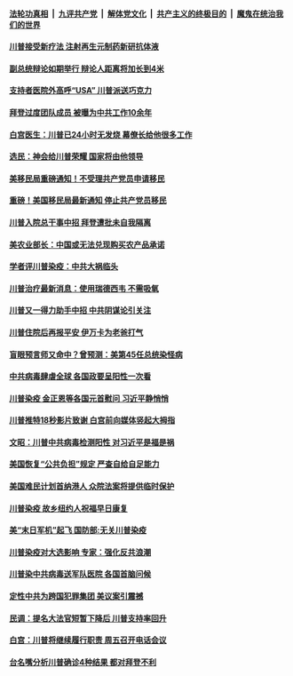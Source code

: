 

####  [法轮功真相](../../../../basic/blob/master/README.md?t=10040602) &nbsp;|&nbsp; [九评共产党](../../../../9ping.md/blob/master/README.md?t=10040602) &nbsp;|&nbsp; [解体党文化](../../../../jtdwh.md/blob/master/README.md?t=10040602)  &nbsp;|&nbsp; [共产主义的终极目的](../../../../gczydzjmd.md/blob/master/README.md?t=10040602) &nbsp;|&nbsp; [魔鬼在统治我们的世界](../../../../mgztzwmdsj.md/blob/master/README.md?t=10040602) 

#### [川普接受新疗法 注射再生元制药新研抗体液](../pages/prog203/a102955254.md?t=10040602) 

#### [副总统辩论如期举行 辩论人距离将加长到4米](../pages/prog203/a102955251.md?t=10040602) 

#### [支持者医院外高呼“USA” 川普派送巧克力](../pages/prog203/a102955247.md?t=10040602) 

#### [拜登过度团队成员 被曝为中共工作10余年](../pages/prog203/a102955463.md?t=10040602) 

#### [白宫医生：川普已24小时无发烧 幕僚长给他很多工作](../pages/prog203/a102955415.md?t=10040602) 

#### [选民：神会给川普荣耀 国家将由他领导](../pages/prog203/a102955393.md?t=10040602) 

#### [美移民局重磅通知！不受理共产党员申请移民](../pages/prog203/a102955262.md?t=10040602) 

#### [重磅！美国移民局最新通知 停止共产党员移民](../pages/prog203/a102955054.md?t=10040602) 

#### [川普入院总干事中招 拜登遭批未自我隔离](../pages/prog203/a102955298.md?t=10040602) 

#### [美农业部长：中国或无法兑现购买农产品承诺](../pages/prog203/a102955267.md?t=10040602) 

#### [学者评川普染疫：中共大祸临头](../pages/prog203/a102955044.md?t=10040602) 

#### [川普治疗最新消息：使用瑞德西韦 不需吸氧](../pages/prog203/a102955008.md?t=10040602) 

#### [川普又一得力助手中招 中共阴谋论引关注](../pages/prog203/a102955001.md?t=10040602) 

#### [川普住院后再报平安 伊万卡为老爸打气](../pages/prog203/a102954981.md?t=10040602) 

#### [盲眼预言师又命中？曾预测：美第45任总统染怪病](../pages/prog203/a102954913.md?t=10040602) 

#### [中共病毒肆虐全球 各国政要呈阳性一次看](../pages/prog203/a102954902.md?t=10040602) 

#### [川普染疫 金正恩等各国元首慰问 习近平静悄悄](../pages/prog203/a102954881.md?t=10040602) 


#### [川普推特18秒影片致谢 白宫前向媒体竖起大拇指](../pages/prog203/a102954838.md?t=10040602) 

#### [文昭：川普中共病毒检测阳性 对习近平是福是祸](../pages/prog203/a102954839.md?t=10040602) 

#### [美国恢复“公共负担”规定 严查自给自足能力](../pages/prog203/a102954804.md?t=10040602) 

#### [美国难民计划首纳港人 众院法案将提供临时保护](../pages/prog203/a102954723.md?t=10040602) 

#### [川普染疫 故乡纽约人祝福早日康复](../pages/prog203/a102954748.md?t=10040602) 

#### [美“末日军机”起飞   国防部:无关川普染疫](../pages/prog203/a102954668.md?t=10040602) 

#### [川普染疫对大选影响 专家：强化反共浪潮](../pages/prog203/a102954758.md?t=10040602) 

#### [川普染中共病毒送军队医院 各国首脑问候](../pages/prog203/a102954752.md?t=10040602) 

#### [定性中共为跨国犯罪集团  美议案引震撼](../pages/prog203/a102954663.md?t=10040602) 

#### [民调：提名大法官短暂下降后 川普支持率回升](../pages/prog203/a102954431.md?t=10040602) 

#### [白宫：川普将继续履行职责 周五召开电话会议](../pages/prog203/a102954424.md?t=10040602) 

#### [台名嘴分析川普确诊4种结果 都对拜登不利](../pages/prog203/a102954560.md?t=10040602) 

